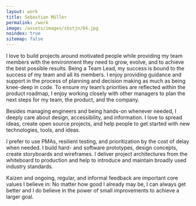 ```yaml
---
layout: work
title: Sebastian Müller
permalink: /work
image: /assets/images/sbstjn/04.jpg
noindex: true
sitemap: false
---
```


I love to build projects around motivated people while providing my team members with the environment they need to grow, evolve, and to achieve the best possible results. Being a Team Lead, my success is bound to the success of my team and all its members. I enjoy providing guidance and support in the process of planning and decision making as much as being knee-deep in code. To ensure my team’s priorities are reflected within the product roadmap, I enjoy working closely with other managers to plan the next steps for my team, the product, and the company.

Besides managing engineers and being hands-on whenever needed, I deeply care about design, accessibility, and information. I love to spread ideas, create open source projects, and help people to get started with new technologies, tools, and ideas.

I prefer to use PMAs, resilient testing, and prioritization by the cost of delay when needed. I build hard- and software prototypes, design concepts, create storyboards and wireframes. I deliver project architectures from the whiteboard to production and help to introduce and maintain broadly used industry standards.

Kaizen and ongoing, regular, and informal feedback are important core values I believe in: No matter how good I already may be, I can always get better and I do believe in the power of small improvements to achieve a larger goal.
